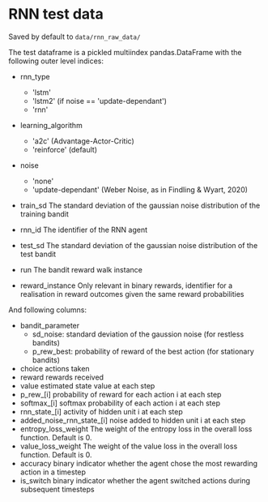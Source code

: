 # RNN test data 

Saved by default to `data/rnn_raw_data/`

The test dataframe is a pickled multiindex pandas.DataFrame with the following outer level indices: 
 - rnn_type
     
     - 'lstm'
     - 'lstm2' (if noise == 'update-dependant')
     - 'rnn'
     
 - learning_algorithm
 
     - 'a2c' (Advantage-Actor-Critic)
     - 'reinforce' (default)
 
 - noise
     - 'none'
     - 'update-dependant' (Weber Noise, as in Findling & Wyart, 2020)
     
 - train_sd
     The standard deviation of the gaussian noise distribution of the training bandit
 - rnn_id
     The identifier of the RNN agent
 - test_sd
     The standard deviation of the gaussian noise distribution of the test bandit
 - run
     The bandit reward walk instance
 - reward_instance
     Only relevant in binary rewards, identifier for a realisation in reward outcomes given the same reward probabilities
        
And following columns:
- bandit_parameter
    - sd_noise: standard deviation of the gaussion noise (for restless bandits)
    - p_rew_best: probability of reward of the best action (for stationary bandits)
- choice
    actions taken
- reward
    rewards received
- value
    estimated state value at each step
- p_rew_[i]
    probability of reward for each action i at each step
- softmax_[i]
    softmax probability of each action i at each step
- rnn_state_[i]
    activity of hidden unit i at each step
- added_noise_rnn_state_[i]
    noise added to hidden unit i at each step
- entropy_loss_weight
    The weight of the entropy loss in the overall loss function. Default is 0.
- value_loss_weight
    The weight of the value loss in the overall loss function. Default is 0.
- accuracy
    binary indicator whether the agent chose the most rewarding action in a timestep
- is_switch
    binary indicator whether the agent switched actions during subsequent timesteps

 
